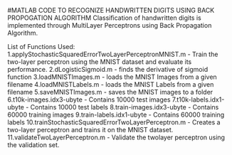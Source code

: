 #MATLAB CODE TO RECOGNIZE HANDWRITTEN DIGITS USING BACK PROPOGATION ALGORITHM
Classification of handwritten digits is implemented through MultiLayer Perceptrons using Back Propagation Algorithm.

List of Functions Used:
1.applyStochasticSquaredErrorTwoLayerPerceptronMNIST.m - Train the two-layer perceptron using the MNIST dataset and evaluate its 									performance.
2.dLogisticSigmoid.m - finds the derivative of sigmoid function
3.loadMNISTImages.m - loads the MNIST Images from a given filename
4.loadMNISTLabels.m - loads the MNIST Labels from a given filename
5.saveMNISTImages.m - saves the MNIST images to a folder
6.t10k-images.idx3-ubyte - Contains 10000 test images
7.t10k-labels.idx1-ubyte - Contains 10000 test labels
8.train-images.idx3-ubyte - Contains 60000 training images
9.train-labels.idx1-ubyte - Contains 60000 training labels
10.trainStochasticSquaredErrorTwoLayerPerceptron.m - Creates a two-layer perceptron and trains it on the MNIST dataset.
11.validateTwoLayerPerceptron.m - Validate the twolayer perceptron using the validation set.
